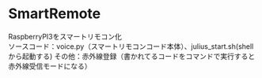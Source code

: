 # SmartRemote
RaspberryPI3をスマートリモコン化  
ソースコード：voice.py（スマートリモコンコード本体）、julius_start.sh(shellから起動する)
その他：赤外線登録（書かれてるコードをコマンドで実行すると赤外線受信モードになる）
